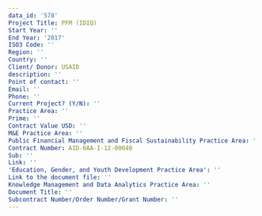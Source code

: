 ```yaml
---
data_id: '578'
Project Title: PFM (IDIQ)
Start Year: ''
End Year: '2017'
ISO3 Code: ''
Region: ''
Country: ''
Client/ Donor: USAID
description: ''
Point of contact: ''
Email: ''
Phone: ''
Current Project? (Y/N): ''
Practice Area: ''
Prime: ''
Contract Value USD: ''
M&E Practice Area: ''
Public Financial Management and Fiscal Sustainability Practice Area: ''
Contract Number: AID-0AA-I-12-00040
Sub: ''
Link: ''
'Education, Gender, and Youth Development Practice Area': ''
Link to the document file: ''
Knowledge Management and Data Analytics Practice Area: ''
Document Title: ''
Subcontract Number/Order Number/Grant Number: ''
---
```

